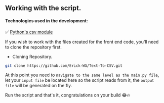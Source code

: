 
## Working with the script.

#### Technologies used in the development: 

:white_check_mark: [Python's csv module](https://docs.python.org/3.14/library/csv.html#module-csv)

If you wish to work with the files created for the front end code, you'll need to clone the repository first.

- Cloning Repository.
```bash
git clone https://github.com/Erick-WG/Text-To-CSV.git
```

At this point you need to `navigate to the same level as the main.py file`, let your `input file` be located here so the script reads from it, the `output file` will be generated on the fly.

Run the script and that's it, congratulations on your build 😂🔥
